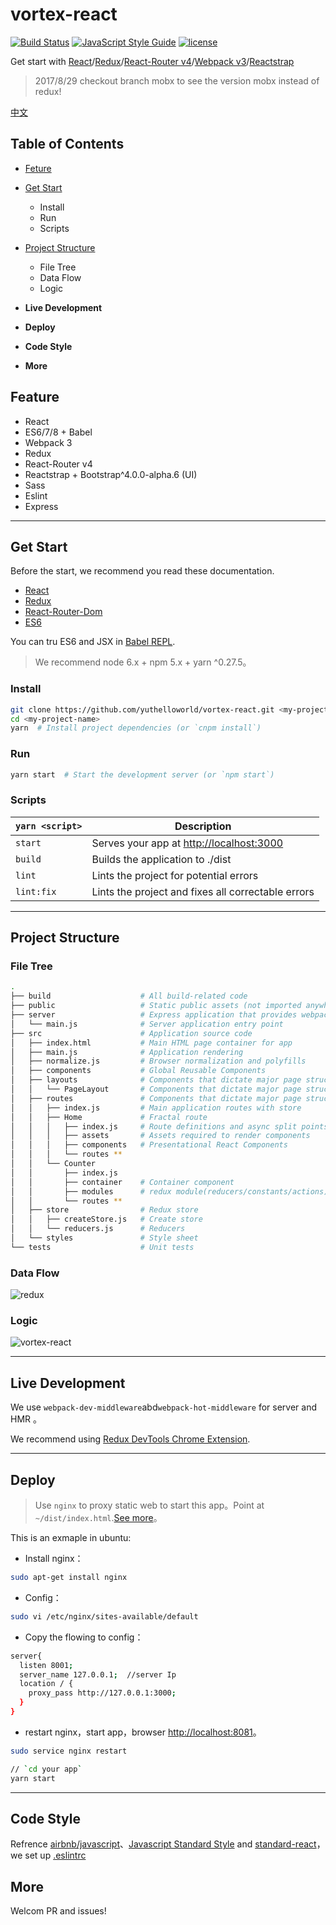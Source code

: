 # vortex-react

[![Build Status](https://travis-ci.org/YutHelloWorld/vortex-react.svg?branch=master)](https://travis-ci.org/YutHelloWorld/vortex-react)
[![JavaScript Style Guide](https://img.shields.io/badge/code_style-standard-brightgreen.svg)](https://standardjs.com)
[![license](https://img.shields.io/github/license/mashape/apistatus.svg?maxAge=2592000)](https://github.com/YutHelloWorld/vortex-react/blob/master/LICENSE)

Get start with [React](https://facebook.github.io/react/)/[Redux](http://redux.js.org/)/[React-Router v4](https://github.com/ReactTraining/react-router/tree/master/packages/react-router-dom)/[Webpack v3](https://webpack.js.org/)/[Reactstrap](https://reactstrap.github.io/)

>2017/8/29
checkout branch mobx to see the version mobx instead of redux!

[中文](https://github.com/YutHelloWorld/vortex-react/blob/master/README-zh.md)

## Table of Contents

- [Feture](#Feture)

- [Get Start](#Get-Start)

  - Install
  - Run
  - Scripts

- [Project Structure](#Project-Structure)

  - File Tree
  - Data Flow
  - Logic

- **Live Development**

- **Deploy**

- **Code Style**

- **More**

## Feature

- React
- ES6/7/8 + Babel
- Webpack 3
- Redux
- React-Router v4
- Reactstrap + Bootstrap\^4.0.0-alpha.6 (UI)
- Sass
- Eslint
- Express

---

## Get Start

Before the start, we recommend you read these documentation.

- [React](https://facebook.github.io/react/)
- [Redux](https://github.com/reactjs/redux)
- [React-Router-Dom](https://github.com/ReactTraining/react-router/tree/master/packages/react-router-dom)
- [ES6](http://babeljs.io/learn-es2015/)

You can tru ES6 and JSX in [Babel REPL](http://babeljs.io/repl/).

> We recommend node 6.x + npm 5.x + yarn ^0.27.5。

### Install

```bash
git clone https://github.com/yuthelloworld/vortex-react.git <my-project-name>
cd <my-project-name>
yarn  # Install project dependencies (or `cnpm install`)
```

### Run

```bash
yarn start  # Start the development server (or `npm start`)
```

### Scripts

| `yarn <script>` | Description                                        |
| --------------- | -------------------------------------------------- |
| `start`         | Serves your app at <http://localhost:3000>         |
| `build`         | Builds the application to ./dist                   |
| `lint`          | Lints the project for potential errors             |
| `lint:fix`      | Lints the project and fixes all correctable errors |

---

## Project Structure

### File Tree

```bash
.
├── build                    # All build-related code
├── public                   # Static public assets (not imported anywhere in source code)
├── server                   # Express application that provides webpack middleware
│   └── main.js              # Server application entry point
├── src                      # Application source code
│   ├── index.html           # Main HTML page container for app
│   ├── main.js              # Application rendering
│   ├── normalize.js         # Browser normalization and polyfills
│   ├── components           # Global Reusable Components
│   ├── layouts              # Components that dictate major page structure
│   │   └── PageLayout       # Components that dictate major page structure
│   ├── routes               # Components that dictate major page structure
│   │   ├── index.js         # Main application routes with store
│   │   ├── Home             # Fractal route
│   │   │   ├── index.js     # Route definitions and async split points
│   │   │   ├── assets       # Assets required to render components
│   │   │   ├── components   # Presentational React Components
│   │   │   └── routes **
│   │   └── Counter
│   │       ├── index.js
│   │       ├── container    # Container component
│   │       ├── modules      # redux module(reducers/constants/actions)
│   │       └── routes **
│   ├── store                # Redux store
│   │   ├── createStore.js   # Create store
│   │   └── reducers.js      # Reducers
│   └── styles               # Style sheet
└── tests                    # Unit tests
```

### Data Flow

![redux](https://user-images.githubusercontent.com/20860159/29354186-429b4446-829f-11e7-9a2f-a15c97dafaa3.png)

### Logic

![vortex-react](https://user-images.githubusercontent.com/20860159/29354203-56f1c672-829f-11e7-9465-2c2b37484823.png)

---

## Live Development

We use `webpack-dev-middleware`abd`webpack-hot-middleware` for server and HMR 。

We recommend using [Redux DevTools Chrome Extension](https://chrome.google.com/webstore/detail/redux-devtools/lmhkpmbekcpmknklioeibfkpmmfibljd).

---

## Deploy

>Use `nginx` to proxy static web to start this app。Point at `~/dist/index.html`.[See more](https://github.com/ReactTraining/react-router/blob/v3/docs/guides/Histories.md#configuring-your-server)。

This is an exmaple in ubuntu:

- Install nginx：

```bash
sudo apt-get install nginx
```

- Config：

```bash
sudo vi /etc/nginx/sites-available/default
```

- Copy the flowing to config：

```bash
server{
  listen 8001;
  server_name 127.0.0.1;  //server Ip
  location / {
    proxy_pass http://127.0.0.1:3000;
  }
}
```

- restart nginx，start app，browser <http://localhost:8081>。

```bash
sudo service nginx restart

// `cd your app`
yarn start
```

---

## Code Style

Refrence [airbnb/javascript](https://github.com/airbnb/javascript)、[Javascript Standard Style](https://standardjs.com/rules-zhcn.html#javascript-standard-style) and [standard-react](https://github.com/standard/eslint-config-standard-react)，we set up [.eslintrc](https://github.com/YutHelloWorld/vortex-react/blob/master/.eslintrc)

## More

Welcom PR and issues!
